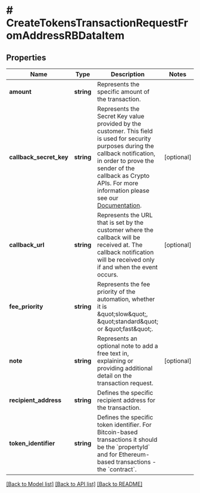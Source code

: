 # # CreateTokensTransactionRequestFromAddressRBDataItem

## Properties

Name | Type | Description | Notes
------------ | ------------- | ------------- | -------------
**amount** | **string** | Represents the specific amount of the transaction. |
**callback_secret_key** | **string** | Represents the Secret Key value provided by the customer. This field is used for security purposes during the callback notification, in order to prove the sender of the callback as Crypto APIs. For more information please see our [Documentation](https://developers.cryptoapis.io/technical-documentation/general-information/callbacks#callback-security). | [optional]
**callback_url** | **string** | Represents the URL that is set by the customer where the callback will be received at. The callback notification will be received only if and when the event occurs. | [optional]
**fee_priority** | **string** | Represents the fee priority of the automation, whether it is \&quot;slow\&quot;, \&quot;standard\&quot; or \&quot;fast\&quot;. |
**note** | **string** | Represents an optional note to add a free text in, explaining or providing additional detail on the transaction request. | [optional]
**recipient_address** | **string** | Defines the specific recipient address for the transaction. |
**token_identifier** | **string** | Defines the specific token identifier. For Bitcoin-based transactions it should be the &#x60;propertyId&#x60; and for Ethereum-based transactions - the &#x60;contract&#x60;. |

[[Back to Model list]](../../README.md#models) [[Back to API list]](../../README.md#endpoints) [[Back to README]](../../README.md)
